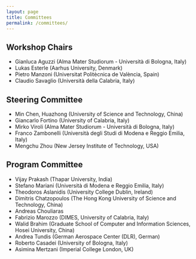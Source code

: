 ```yaml
---
layout: page
title: Committees
permalink: /committees/
---
```


## Workshop Chairs

- Gianluca Aguzzi (Alma Mater Studiorum - Università di Bologna, Italy)
- Lukas Esterle (Aarhus University, Denmark)
- Pietro Manzoni (Universitat Politècnica de València, Spain)
- Claudio Savaglio (Università della Calabria, Italy)

## Steering Committee

- Min Chen, Huazhong (University of Science and Technology, China)
- Giancarlo Fortino (University of Calabria, Italy)
- Mirko Viroli (Alma Mater Studiorum - Università di Bologna, Italy)
- Franco Zambonelli (Università degli Studi di Modena e Reggio Emilia, Italy)
- Mengchu Zhou (New Jersey Institute of Technology, USA)

<!-- 
## Publicity Chairs

- Flavia Delicato (Fluminense Federal University, Brazil)
- Kevin Wang (University of Auckland, New Zealand)

-->

## Program Committee 
- Vijay	Prakash (Thapar University, India)
- Stefano	Mariani (Università di Modena e Reggio Emilia, Italy)
- Theodoros	Aslanidis (University College Dublin, Ireland)
- Dimitris	Chatzopoulos (The Hong Kong University of Science and Technology, China)
- Andreas	Chouliaras
- Fabrizio	Marozzo (DIMES, University of Calabria, Italy)
- Walid	Brahim (Graduate School of Computer and Information Sciences, Hosei University, China)
- Andrea	Tundis (German Aerospace Center (DLR), German)
- Roberto	Casadei (University of Bologna, Italy)
- Asimina	Mertzani (Imperial College London, UK)
